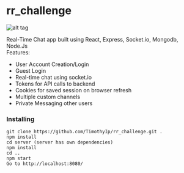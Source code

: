 # rr_challenge

![alt tag](https://user-images.githubusercontent.com/22341088/32709405-27d9da74-c7fe-11e7-9578-b40fefddfc77.png)

Real-Time Chat app built using React, Express, Socket.io, Mongodb, Node.Js <br/>
Features:
  - User Account Creation/Login
  - Guest Login
  - Real-time chat using socket.io
  - Tokens for API calls to backend
  - Cookies for saved session on browser refresh
  - Multiple custom channels
  - Private Messaging other users <br/>


### Installing
```
git clone https://github.com/TimothyIp/rr_challenge.git .
npm install
cd server (server has own dependencies)
npm install
cd ..
npm start
Go to http://localhost:8080/
```
